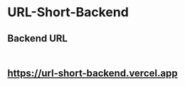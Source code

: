 # URL-Short-Backend

<h2>Backend URL<h2/>
  <br/>
  <a href="https://url-short-backend.vercel.app">https://url-short-backend.vercel.app<a/>

